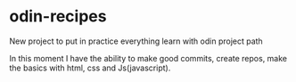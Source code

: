 # odin-recipes

New project to put in practice everything learn with odin project path

In this moment I have the ability to make good commits, create repos, make the basics with html, css and Js(javascript).
